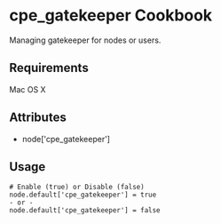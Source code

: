 cpe_gatekeeper Cookbook
=========================
Managing gatekeeper for nodes or users.

Requirements
------------
Mac OS X

Attributes
----------
* node['cpe_gatekeeper']

Usage
-----
    # Enable (true) or Disable (false)
    node.default['cpe_gatekeeper'] = true
    - or -
    node.default['cpe_gatekeeper'] = false
